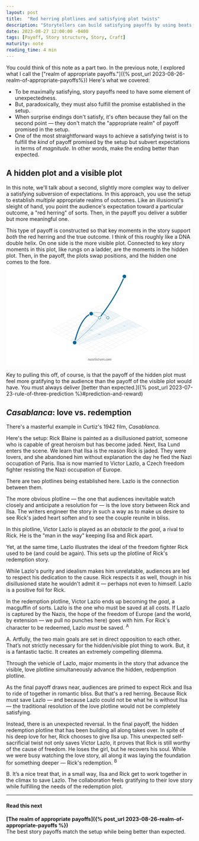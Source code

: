 ```yaml
---
layout: post
title:  "Red herring plotlines and satisfying plot twists"
description: "Storytellers can build satisfying payoffs by using beats from a visible plotline to lay the foundation for a second, hidden plotline"
date: 2023-08-27 12:00:00 -0400
tags: [Payoff, Story structure, Story, Craft]
maturity: note
reading_time: 4 min
---
```


You could think of this note as a part two. In the previous note, I explored what I call the ["realm of appropriate payoffs."]({% post_url 2023-08-26-realm-of-appropriate-payoffs%}) Here's what we covered:

- To be maximally satisfying, story payoffs need to have some element of unexpectedness.
- But, paradoxically, they must also fulfill the promise established in the setup.
- When surprise endings don't satisfy, it's often because they fail on the second point — they don't match the "appropriate realm" of payoff promised in the setup.
- One of the most straightforward ways to achieve a satisfying twist is to fulfill the _kind_ of payoff promised by the setup but subvert expectations in terms of _magnitude_. In other words, make the ending better than expected.

## A hidden plot and a visible plot

In this note, we'll talk about a second, slightly more complex way to deliver a satisfying subversion of expectations. In this approach, you use the setup to establish _multiple_ appropriate realms of outcomes. Like an illusionist's sleight of hand, you point the audience's expectation toward a particular outcome, a "red herring" of sorts. Then, in the payoff you deliver a subtler but more meaningful one.

This type of payoff is constructed so that key moments in the story support _both_ the red herring and the true outcome. I think of this roughly like a DNA double helix. On one side is the more visible plot. Connected to key story moments in this plot, like rungs on a ladder, are the moments in the hidden plot. Then, in the payoff, the plots swap positions, and the hidden one comes to the fore.

![A diagram with a double helix where one side is highlighted until the helixes cross and then the other side is highlighted.](/assets/img/appropriate-payoffs-2.png)

Key to pulling this off, of course, is that the payoff of the hidden plot must feel more gratifying to the audience than the payoff of the visible plot would have. You must always deliver [better than expected.]({% post_url 2023-07-23-rule-of-three-prediction %}#prediction-and-reward)

## _Casablanca_: love vs. redemption

There's a masterful example in Curtiz's 1942 film, _Casablanca_. 

Here's the setup: Rick Blaine is painted as a disillusioned patriot, someone who is capable of great heroism but has become jaded. Next, Ilsa Lund enters the scene. We learn that Ilsa is the reason Rick is jaded. They were lovers, and she abandoned him without explanation the day he fled the Nazi occupation of Paris. Ilsa is now married to Victor Lazlo, a Czech freedom fighter resisting the Nazi occupation of Europe.

There are two plotlines being established here. Lazlo is the connection between them. 

The more obvious plotline — the one that audiences inevitable watch closely and anticipate a resolution for — is the love story between Rick and Ilsa. The writers engineer the story in such a way as to make us desire to see Rick's jaded heart soften and to see the couple reunite in bliss.

In this plotline, Victor Lazlo is played as an _obstacle to the goal_, a rival to Rick. He is the "man in the way" keeping Ilsa and Rick apart.

Yet, at the same time, Lazlo illustrates the ideal of the freedom fighter Rick used to be (and could be again). This sets up the plotline of Rick's redemption story. 

While Lazlo's purity and idealism makes him unrelatable, audiences are led to respect his dedication to the cause. Rick respects it as well, though in his disillusioned state he wouldn't admit it — perhaps not even to himself. Lazlo is a positive foil for Rick.

In the redemption plotline, Victor Lazlo ends up becoming the _goal_, a macguffin of sorts. Lazlo is the one who must be saved at all costs. If Lazlo is captured by the Nazis, the hope of the freedom of Europe (and the world, by extension — we pull no punches here) goes with him. For Rick's character to be redeemed, Lazlo _must_ be saved. <sup class="aside">A</sup>

<aside>
A. Artfully, the two main goals are set in direct opposition to each other. That&rsquo;s not strictly necessary for the hidden/visible plot thing to work. But, it is a fantastic tactic. It creates an extremely compelling dilemma.
</aside>

Through the vehicle of Lazlo, major moments in the story that advance the visible, love plotline simultaneously advance the hidden, redpemption plotline.

As the final payoff draws near, audiences are primed to expect Rick and Ilsa to ride of together in romantic bliss. But that's a red herring. Because Rick must save Lazlo — and because Lazlo could not be what he is without Ilsa — the traditional resolution of the love plotline would not be completely satisfying. 

Instead, there is an unexpected reversal. In the final payoff, the hidden redemption plotline that has been building all along takes over. In spite of his deep love for her, Rick chooses to give Ilsa up. This unexpected self-sacrificial twist not only saves Victor Lazlo, it proves that Rick is still worthy of the cause of freedom. He loses the girl, but he recovers his soul. While we were busy watching the love story, all along it was laying the foundation for something deeper — Rick's redemption. <sup class="aside">B</sup>

<aside>
B. It&rsquo;s a nice treat that, in a small way, Ilsa and Rick get to work together in the climax to save Lazlo. The collaboration feels gratifying to their love story while fulfilling the needs of the redemption plot. 
</aside>

---

#### Read this next

**[The realm of appropriate payoffs]({% post_url 2023-08-26-realm-of-appropriate-payoffs %})**    
The best story payoffs match the setup while being better than expected.